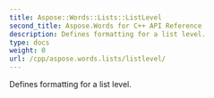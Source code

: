 ```yaml
---
title: Aspose::Words::Lists::ListLevel
second_title: Aspose.Words for C++ API Reference
description: Defines formatting for a list level. 
type: docs
weight: 0
url: /cpp/aspose.words.lists/listlevel/
---
```


Defines formatting for a list level. 


